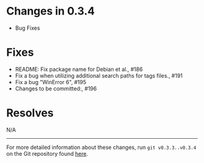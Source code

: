Changes in 0.3.4
================

- Bug Fixes

Fixes
=====

* README: Fix package name for Debian et al., #186
* Fix a bug when utilizing additional search paths for tags files., #191
* Fix a bug "WinError 6", #195
* Changes to be committed:, #196

Resolves
========

N/A

*******************************************************************************

For more detailed information about these changes, run ``git v0.3.3..v0.3.4``
on the Git repository found [here](https://github.com/SublimeText/CTags).
